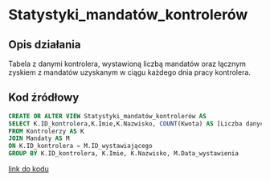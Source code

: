 # Statystyki_mandatów_kontrolerów

## Opis działania

Tabela z danymi kontrolera, wystawioną liczbą mandatów oraz łącznym zyskiem z mandatów uzyskanym w ciągu każdego dnia pracy kontrolera.

## Kod źródłowy

```sql
CREATE OR ALTER VIEW Statystyki_mandatów_kontrolerów AS
SELECT K.ID_kontrolera,K.Imie,K.Nazwisko, COUNT(Kwota) AS [Liczba danych mandatów], SUM(Kwota) AS [Suma zł za wszystkie mandaty dane przez kontrolera] 
FROM Kontrolerzy AS K
JOIN Mandaty AS M 
ON K.ID_kontrolera = M.ID_wystawiającego
GROUP BY K.ID_kontrolera, K.Imie, K.Nazwisko, M.Data_wystawienia
```

[link do kodu](../../views/Statystyki_mandatów_kontrolerów.sql)
